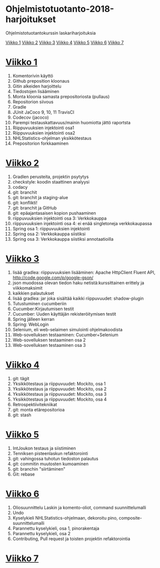 # Ohjelmistotuotanto-2018-harjoitukset
Ohjelmistotuotantokurssin laskariharjoituksia

[Viikko 1](https://github.com/vsvala/ohtu-viikko1)
[Viikko 2](https://github.com/vsvala/ohtu-viikko2)
[Viikko 3](https://github.com/vsvala/ohtu-viikko2)
[Viikko 4](https://github.com/vsvala/ohtu-viikko2)
[Viikko 5](https://github.com/vsvala/ohtu-viikko2)
[Viikko 6](https://github.com/vsvala/Ohjelmistotuotanto-2018-harjoitukset/tree/master/viikko6)
[Viikko 7](https://github.com/vsvala/Ohjelmistotuotanto-2018-harjoitukset/tree/master/viikko7)

# [Viikko 1](https://github.com/vsvala/ohtu-viikko1)

1. Komentorivin käyttö
2. Github preposition kloonaus
3. Gitin alkeiden harjoittelu
4. Tiedostojen lisääminen
5. Monta kloonia samasta prepositoriosta (pullaus)
6. Repositorion siivous
7. Gradle
8. JUnit JaCoco
9, 10, 11 TravisCI
12. Codecov (jacoco)
13. Parempi testauskattavuus/mainin huomiotta jättö raportsta
14. Riippuvuuksien injektointi osa1
15. Riippuvuuksien injektointi osa2
16. NHLStatistics-ohjelman yksikkötestaus
17. Prepositorion forkkaaminen


# [Viikko 2](https://github.com/vsvala/ohtu-viikko2)

1. Gradlen perusteita, projektin psytytys
2. checkstyle: koodin staattinen analyysi 
3. codacy
4. git: branchit
5. git: branchit ja staging-alue
6. git: konflikti!
7. git: branchit ja GitHub
8. git: epäajantasaisen kopion pushaaminen
9. riippuvuuksien injektointi osa 3: Verkkokauppa
10. riippuvuuksien injektointi osa 4: ei enää singletoneja verkkokaupassa
11. Spring osa 1: riippuvuuksien injektointi
12. Spring osa 2: Verkkokauppa siistiksi
13. Spring osa 3: Verkkokauppa siistiksi annotaatioilla

# [Viikko 3](https://github.com/vsvala/ohtu-viikko2)

1. lisää gradlea: riippuvuuksien lisääminen: Apache HttpClient Fluent API,  http://code.google.com/p/google-gson/
2. json muodossa olevan tiedon haku netistä:kurssittainen erittely ja viikkomaksimit
3. kaikkien palautukset
4. lisää gradlea: jar joka sisältää kaikki riippuvuudet: shadow-plugin
5. Tutustuminen cucumberiin
6. Cucumber:Kirjautumisen testit
7. Cucumber: Uuden käyttäjän rekisteröitymisen testit
8. Spring jälleen kerran
9. Spring: WebLogin
10. Selenium, eli web-selaimen simulointi ohjelmakoodista
11. Web-sovelluksen testaaminen: Cucumber+Selenium
12. Web-sovelluksen testaaminen osa 2
13. Web-sovelluksen testaaminen osa 3

# [Viikko 4](https://github.com/vsvala/ohtu-viikko2)
1. git: tägit
2. Yksikkötestaus ja riippuvuudet: Mockito, osa 1
3. Yksikkötestaus ja riippuvuudet: Mockito, osa 2
4. Yksikkötestaus ja riippuvuudet: Mockito, osa 3
5. Yksikkötestaus ja riippuvuudet: Mockito, osa 4
6. Retrospektiivitekniikat
7. git: monta etärepositorioa
8. git: stash

# [Viikko 5](https://github.com/vsvala/ohtu-viikko2)

1. IntJoukon testaus ja siistiminen
2. Tenniksen pisteenlaskun refaktorointi
3. git: vahingossa tuhotun tiedoston palautus 
4. git: commitin muutosten kumoaminen 
5. git: branchin "siirtäminen"
6. Git: rebase


# [Viikko 6](https://github.com/vsvala/Ohjelmistotuotanto-2018-harjoitukset/tree/master/viikko6)

1. Oliosuunnittelu Laskin ja komento-oliot, command suunnittelumalli 
2. Undo
3. Kyselykieli NHLStatistics-ohjelmaan,  dekoroitu pino,  composite-suunnittelumalli
4. Parannettu kyselykieli, osa 1, pinorakentaja
5. Parannettu kyselykieli, osa 2
6. Contributing, Pull request ja toisten projektin refaktorointia 

# [Viikko 7](https://github.com/vsvala/Ohjelmistotuotanto-2018-harjoitukset/tree/master/viikko7)

